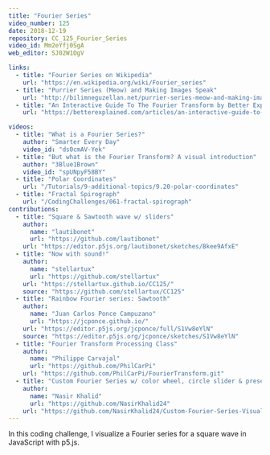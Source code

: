 ```yaml
---
title: "Fourier Series"
video_number: 125
date: 2018-12-19
repository: CC_125_Fourier_Series
video_id: Mm2eYfj0SgA
web_editor: SJ02W1OgV

links:
  - title: "Fourier Series on Wikipedia"
    url: "https://en.wikipedia.org/wiki/Fourier_series"
  - title: "Purrier Series (Meow) and Making Images Speak"
    url: "http://bilimneguzellan.net/purrier-series-meow-and-making-images-speak/"
  - title: "An Interactive Guide To The Fourier Transform by Better Explained"
    url: "https://betterexplained.com/articles/an-interactive-guide-to-the-fourier-transform/"

videos:
  - title: "What is a Fourier Series?"
    author: "Smarter Every Day"
    video_id: "ds0cmAV-Yek"
  - title: "But what is the Fourier Transform? A visual introduction"
    author: "3Blue1Brown"
    video_id: "spUNpyF58BY"
  - title: "Polar Coordinates"
    url: "/Tutorials/9-additional-topics/9.20-polar-coordinates"
  - title: "Fractal Spirograph"
    url: "/CodingChallenges/061-fractal-spirograph"
contributions:
  - title: "Square & Sawtooth wave w/ sliders"
    author:
      name: "lautibonet"
      url: "https://github.com/lautibonet"
    url: "https://editor.p5js.org/lautibonet/sketches/Bkee9AfxE"
  - title: "Now with sound!"
    author:
      name: "stellartux"
      url: "https://github.com/stellartux"
    url: "https://stellartux.github.io/CC125/"
    source: "https://github.com/stellartux/CC125"
  - title: "Rainbow Fourier series: Sawtooth"
    author:
      name: "Juan Carlos Ponce Campuzano"
      url: "https://jcponce.github.io/"
    url: "https://editor.p5js.org/jcponce/full/S1Vw8eYlN"
    source: "https://editor.p5js.org/jcponce/sketches/S1Vw8eYlN"
  - title: "Fourier Transform Processing Class"
    author:
      name: "Philippe Carvajal"
      url: "https://github.com/PhilCarPi"
    url: "https://github.com/PhilCarPi/FourierTransform.git"
  - title: "Custom Fourier Series w/ color wheel, circle slider & presets"
    author:
      name: "Nasir Khalid"
      url: "https://github.com/NasirKhalid24"
    url: "https://github.com/NasirKhalid24/Custom-Fourier-Series-Visualizer"
---
```


In this coding challenge, I visualize a Fourier series for a square wave in JavaScript with p5.js.
